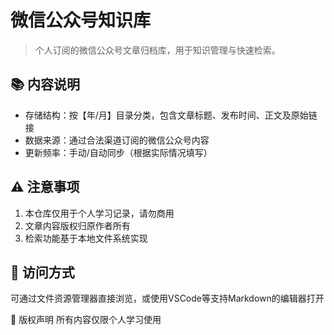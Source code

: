 # 微信公众号知识库

> 个人订阅的微信公众号文章归档库，用于知识管理与快速检索。

## 📚 内容说明
- 存储结构：按【年/月】目录分类，包含文章标题、发布时间、正文及原始链接
- 数据来源：通过合法渠道订阅的微信公众号内容
- 更新频率：手动/自动同步（根据实际情况填写）

## ⚠️ 注意事项
1. 本仓库仅用于个人学习记录，请勿商用
2. 文章内容版权归原作者所有
3. 检索功能基于本地文件系统实现

## 📖 访问方式
可通过文件资源管理器直接浏览，或使用VSCode等支持Markdown的编辑器打开


🙏 版权声明
所有内容仅限个人学习使用
